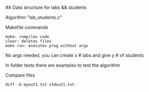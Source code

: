 #A Data structure for labs && students

Algorithm "lab_students.c"

Makefile commands

	make: compiles code
	clear: deletes files
	make run: executes prog without args

No args needed, you can create x # labs and give y # of students

In folder tests there are examples to test the algorithm

Compare files

	diff -b myout1.txt stdout1.txt
